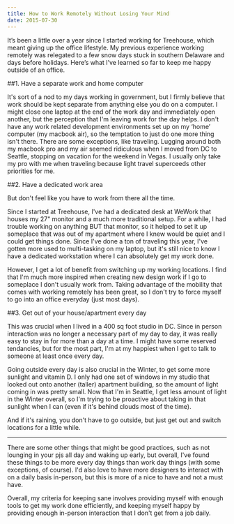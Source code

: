 ```yaml
---
title: How to Work Remotely Without Losing Your Mind
date: 2015-07-30
---
```


It’s been a little over a year since I started working for Treehouse, which meant giving up the office lifestyle. My previous experience working remotely was relegated to a few snow days stuck in southern Delaware and days before holidays. Here’s what I’ve learned so far to keep me happy outside of an office.

##1. Have a separate work and home computer

It's sort of a nod to my days working in government, but I firmly believe that work should be kept separate from anything else you do on a computer. I might close one laptop at the end of the work day and immediately open another, but the perception that I'm leaving work for the day helps. I don't have any work related development environments set up on my ‘home’ computer (my macbook air), so the temptation to just do one more thing isn't there. There are some exceptions, like traveling. Lugging around both my macbook pro and my air seemed ridiculous when I moved from DC to Seattle, stopping on vacation for the weekend in Vegas. I usually only take my pro with me when traveling because light travel superceeds other priorities for me.

##2. Have a dedicated work area

But don't feel like you have to work from there all the time.

Since I started at Treehouse, I've had a dedicated desk at WeWork that houses my 27" monitor and a much more traditional setup. For a while, I had trouble working on anything BUT that monitor, so it helped to set it up someplace that was out of my apartment where I knew would be quiet and I could get things done. Since I've done a ton of traveling this year, I've gotten more used to multi-tasking on my laptop, but it's still nice to know I have a dedicated workstation where I can absolutely get my work done.

However, I get a lot of benefit from switching up my working locations. I find that I'm much more inspired when creating new design work if I go to someplace I don't usually work from. Taking advantage of the mobility that comes with working remotely has been great, so I don't try to force myself to go into an office everyday (just most days).

##3. Get out of your house/apartment every day

This was crucial when I lived in a 400 sq foot studio in DC. Since in person interaction was no longer a necessary part of my day to day, it was really easy to stay in for more than a day at a time. I might have some reserved tendancies, but for the most part, I'm at my happiest when I get to talk to someone at least once every day.

Going outside every day is also crucial in the Winter, to get some more sunlight and vitamin D. I only had one set of windows in my studio that looked out onto another (taller) apartment building, so the amount of light coming in was pretty small. Now that I'm in Seattle, I get less amount of light in the Winter overall, so I'm trying to be proactive about taking in that sunlight when I can (even if it's behind clouds most of the time).

And if it's raining, you don't have to go outside, but just get out and switch locations for a little while.

---

There are some other things that might be good practices, such as not lounging in your pjs all day and waking up early, but overall, I've found these things to be more every day things than work day things (with some exceptions, of course). I'd also love to have more designers to interact with on a daily basis in-person, but this is more of a nice to have and not a must have.

Overall, my criteria for keeping sane involves providing myself with enough tools to get my work done efficiently, and keeping myself happy by providing enough in-person interaction that I don't get from a job daily.
